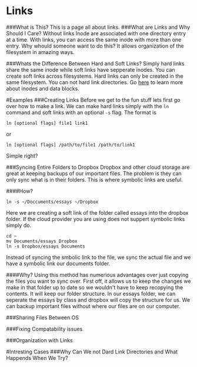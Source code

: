 # Links
###What is This?
This is a page all about links.
###What are Links and Why Should I Care?
Without links Inode are associated with one directory entry at a time.
With links, you can access the same inode with more than one entry.
Why whould someone want to do this?
It allows organization of the filesystem in amazing ways.

###Whats the Difference Between Hard and Soft Links?
Simply hard links share the same inode while soft links have sepperate inodes.
You can create soft links across filesystems.
Hard links can only be created in the same filesystem.
You can not hard link directories.
Go [here](url_for_inodes.md) to learn more about inodes and data blocks.

#Examples
###Creating Links
Before we get to the fun stuff lets first go over how to make a link.
We can make hard links simply with the `ln` command and soft links with an optional `-s` flag.
The format is 

```
ln [optional flags] file1 link1
```

or

```
ln [optional flags] /path/to/file1 /path/to/link1
```

Simple right?

###Syncing Entire Folders to Dropbox
Dropbox and other cloud storage are great at keeping backups of our important files.
The problem is they can only sync what is in their folders.
This is where symbolic links are useful.

####How?

```
ln -s ~/Doccuments/essays ~/Dropbox
```

Here we are creating a soft link of the folder called essays into the dropbox folder. 
If the cloud provider you are using does not suppert symbolic links simply do.

```
cd ~
mv Documents/essays Dropbox
ln -s Dropbox/essays Documents
```

Instead of syncing the smbolic link to the file, we sync the actual file and we have a symbolic link our documents folder.

####Why?
Using this method has numerious advantages over just copying the files you want to sync over.
First off, it allows us to keep the changes we make in that folder up to date so we wouldn't have to keep recopying the contents. 
It will keep our folder structure. 
In our essays folder, we can seperate the essays by class and dropbox will copy the structure for us.
We can backup important files without where our files are on our computer.

###Sharing Files Between OS

###Fixing Compatability issues

###Organization with Links

#Intresting Cases
###Why Can We not Dard Link Directories and What Happends When We Try?
